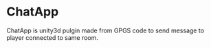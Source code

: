 # ChatApp
ChatApp is unity3d pulgin made from GPGS code to send message to player connected to same room.
